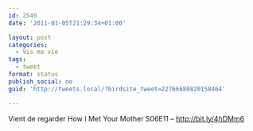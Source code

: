 ```yaml
---
id: 2549
date: '2011-01-05T21:29:34+01:00'

layout: post
categories:
  - Vis ma vie
tags:
  - tweet
format: status
publish_social: no
guid: 'http://tweets.local/?birdsite_tweet=22766680820158464'

---
```


Vient de regarder How I Met Your Mother S06E11 – http://bit.ly/4hDMm6